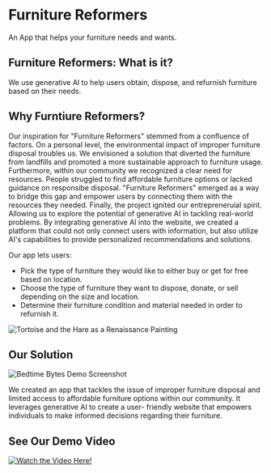 # Furniture Reformers


An App that helps your furniture needs and wants.

## Furniture Reformers: What is it?

We use generative AI to help users obtain, dispose, and refurnish furniture based on their needs.

## Why Furntiure Reformers? 

Our inspiration for "Furniture Reformers" stemmed from a confluence of factors. On a personal level, the environmental impact of improper furniture disposal troubles us. We envisioned
a solution that diverted the furniture from landfills and promoted a more sustainable approach to furniture usage. Furthermore, within our community we recognized a clear need for
resources. People struggled to find affordable furniture options or lacked guidance on responsibe disposal. "Furniture Reformers" emerged as a way to bridge this gap and empower users 
by connecting them with the resources they needed. Finally, the project ignited our entrepreneruial spirit. Allowing us to explore the potential of generative AI in tackling real-world 
problems. By integrating generative AI into the website, we created a platform that could not only connect users with information, but also utilize AI's capabilities to provide personalized
recommendations and solutions.

Our app lets users:
- Pick the type of furniture they would like to either buy or get for free based on location.
- Choose the type of furniture they want to dispose, donate, or sell depending on the size and location.
- Determine their furniture condition and material needed in order to refurnish it.
 
![Tortoise and the Hare as a Renaissance Painting](/thumbnail.png)

## Our Solution

![Bedtime Bytes Demo Screenshot](/screenshot.png)

We created an app that tackles the issue of improper furniture disposal and limited access to affordable furniture options within our community. It leverages generative AI to create a user-
friendly website that empowers individuals to make informed decisions regarding their furniture.

## See Our Demo Video
[![Watch the Video Here!](https://img.youtube.com/vi/Ej1InUZNjcQ/0.jpg)](https://www.youtube.com/watch?v=Ej1InUZNjcQ)
